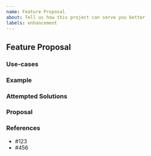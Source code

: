 ```yaml
---
name: Feature Proposal
about: Tell us how this project can serve you better
labels: enhancement
---
```


<!---
Please read this!

Before opening a new issue, make sure to search for keywords in the existing
issues and verify the issue you're about to submit isn't a duplicate.
--->

## Feature Proposal
### Use-cases
<!---
In order to properly evaluate a feature request, it is necessary to understand the
use-cases for it. Please describe below the _end goal_ you are trying to achieve 
that has led you to request this feature. Please keep this section focused on the 
problem and not on the suggested solution. We'll get to that in a moment, below!
--->


### Example
<!--- Please provide an example for how this feature would be used --->


### Attempted Solutions
<!---
If you've already tried to solve the problem with existing features and found a limitation 
that prevented you from succeeding, please describe it below in as much detail as possible.
--->


### Proposal
<!---
If you have an idea for a way to address the problem, please describe it below.
If you're not sure of some details, don't worry! When we evaluate the feature request we may
suggest modifications as necessary to work within the design constraints of the project.
--->


### References
<!--
Are there any other GitHub issues, whether open or closed, that are related to the problem
you've described above or to the suggested solution? If so, please create a list below that
mentions each of them. For example:
--->

- #123
- #456
